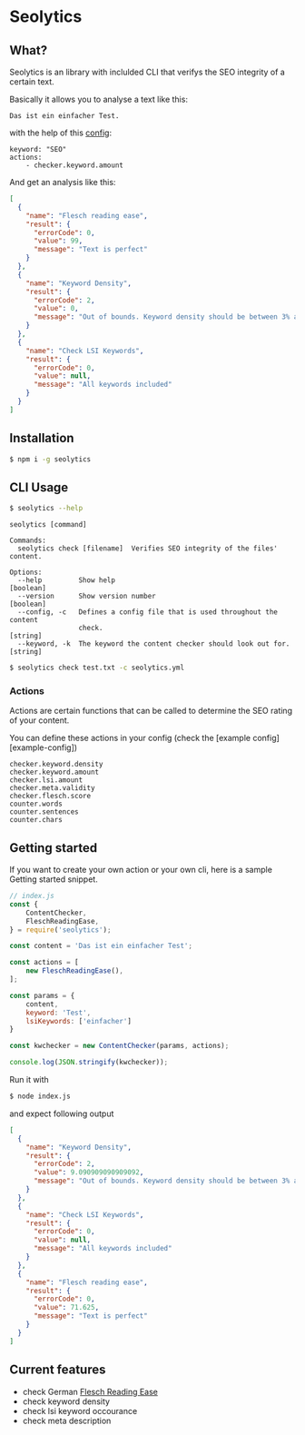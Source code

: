 # Seolytics

## What?
Seolytics is an library with inclulded CLI that verifys the SEO integrity of a certain text.

Basically it allows you to analyse a text like this:
```
Das ist ein einfacher Test.
```

with the help of this [config][config]:
```
keyword: "SEO"
actions:
    - checker.keyword.amount
```

And get an analysis like this:
```json
[
  {
    "name": "Flesch reading ease",
    "result": {
      "errorCode": 0,
      "value": 99,
      "message": "Text is perfect"
    }
  },
  {
    "name": "Keyword Density",
    "result": {
      "errorCode": 2,
      "value": 0,
      "message": "Out of bounds. Keyword density should be between 3% and 1.5%"
    }
  },
  {
    "name": "Check LSI Keywords",
    "result": {
      "errorCode": 0,
      "value": null,
      "message": "All keywords included"
    }
  }
]
```

## Installation
```sh
$ npm i -g seolytics
```

## CLI Usage
```sh
$ seolytics --help
```

```
seolytics [command]

Commands:
  seolytics check [filename]  Verifies SEO integrity of the files' content.

Options:
  --help         Show help                                             [boolean]
  --version      Show version number                                   [boolean]
  --config, -c   Defines a config file that is used throughout the content
                 check.                                                 [string]
  --keyword, -k  The keyword the content checker should look out for.   [string]
```

```sh
$ seolytics check test.txt -c seolytics.yml
```

### Actions
Actions are certain functions that can be called to determine the SEO rating of your content.

You can define these actions in your config (check the [example config][example-config])

```
checker.keyword.density
checker.keyword.amount
checker.lsi.amount
checker.meta.validity
checker.flesch.score
counter.words
counter.sentences
counter.chars
```

## Getting started
If you want to create your own action or your own cli, here is a sample Getting started snippet.

```javascript
// index.js
const {
    ContentChecker,
    FleschReadingEase,
} = require('seolytics');

const content = 'Das ist ein einfacher Test';

const actions = [
    new FleschReadingEase(),
];

const params = {
    content,
    keyword: 'Test',
    lsiKeywords: ['einfacher']
}

const kwchecker = new ContentChecker(params, actions);

console.log(JSON.stringify(kwchecker));
```

Run it with

```sh
$ node index.js
```

and expect following output

```json
[
  {
    "name": "Keyword Density",
    "result": {
      "errorCode": 2,
      "value": 9.090909090909092,
      "message": "Out of bounds. Keyword density should be between 3% and 1.5%"
    }
  },
  {
    "name": "Check LSI Keywords",
    "result": {
      "errorCode": 0,
      "value": null,
      "message": "All keywords included"
    }
  },
  {
    "name": "Flesch reading ease",
    "result": {
      "errorCode": 0,
      "value": 71.625,
      "message": "Text is perfect"
    }
  }
]
```

## Current features
- check German [Flesch Reading Ease][fre]
- check keyword density
- check lsi keyword occourance
- check meta description


[fre]: https://de.ryte.com/wiki/Flesch-Reading-Ease
[config]: ./example/seolytics.yml

